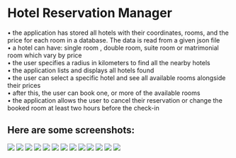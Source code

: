 
# Hotel Reservation Manager

• the application has stored all hotels with their coordinates, rooms, and the price for each room in a database. The data is read from a given json file <br>
• a hotel can have: single room , double room, suite room or matrimonial room which vary by price <br>
• the user specifies a radius in kilometers to find all the nearby hotels <br>
• the application lists and displays all hotels found <br>
• the user can select a specific hotel and see all available rooms alongside their prices <br>
• after this, the user can book one, or more of the available rooms <br>
• the application allows the user to cancel their reservation or change the booked room at least two hours before the check-in 


## Here are some screenshots:

![](./app-images/img01.png)
![](./app-images/img02.png)
![](./app-images/img03.png)
![](./app-images/img04.png)
![](./app-images/img05.png)
![](./app-images/img06.png)
![](./app-images/img07.png)
![](./app-images/img08.png)
![](./app-images/img09.png)
![](./app-images/img10.png)
![](./app-images/img11.png)
![](./app-images/img12.png)
![](./app-images/img13.png)
